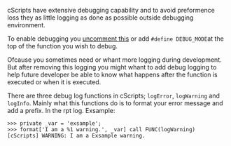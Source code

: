 cScripts have extensive debugging capability and to avoid preformence loss they as little logging as done as possible outside debugging environment.

To enable debugging you [uncomment this](https://github.com/7Cav/cScripts/blob/master/cScripts/script_component.hpp#L7) or add `#define DEBUG_MODE`at the top of the function you wish to debug.

Ofcause you sometimes need or whant more logging during development. But after removing this logging you might whant to add debug logging to help future developer be able to know what happens after the function is executed or when it is executed.

There are three debug log functions in cScripts; `logError`, `logWarning` and `logInfo`. Mainly what this functions do is to format your error message and add a prefix. In the rpt log. Exsample:
```
>>> private _var = 'exsample';
>>> format['I am a %1 warning.', _var] call FUNC(logWarning)
[cScripts] WARNING: I am a Exsample warning.
```
